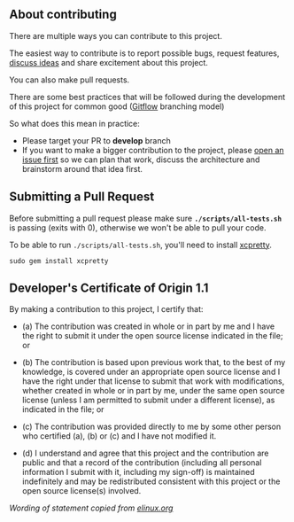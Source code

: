 ## About contributing

There are multiple ways you can contribute to this project.

The easiest way to contribute is to report possible bugs, request features, [discuss ideas](https://github.com/ReactiveX/RxSwift/issues) and share excitement about this project.

You can also make pull requests.

There are some best practices that will be followed during the development of this project for common good ([Gitflow](http://nvie.com/posts/a-successful-git-branching-model/) branching model)

So what does this mean in practice:

* Please target your PR to **develop** branch
* If you want to make a bigger contribution to the project, please [open an issue first](https://github.com/ReactiveX/RxSwift/issues/new) so we can plan that work, discuss the architecture and brainstorm around that idea first.

## Submitting a Pull Request

Before submitting a pull request please make sure **`./scripts/all-tests.sh`** is passing (exits with 0), otherwise we won't be able to pull your code.

To be able to run `./scripts/all-tests.sh`, you'll need to install [xcpretty](https://github.com/supermarin/xcpretty).

`sudo gem install xcpretty`

## Developer's Certificate of Origin 1.1

By making a contribution to this project, I certify that:

- (a) The contribution was created in whole or in part by me and I
      have the right to submit it under the open source license
      indicated in the file; or

- (b) The contribution is based upon previous work that, to the best
      of my knowledge, is covered under an appropriate open source
      license and I have the right under that license to submit that
      work with modifications, whether created in whole or in part
      by me, under the same open source license (unless I am
      permitted to submit under a different license), as indicated
      in the file; or

- (c) The contribution was provided directly to me by some other
      person who certified (a), (b) or (c) and I have not modified
      it.

- (d) I understand and agree that this project and the contribution
      are public and that a record of the contribution (including all
      personal information I submit with it, including my sign-off) is
      maintained indefinitely and may be redistributed consistent with
      this project or the open source license(s) involved.

*Wording of statement copied from [elinux.org](http://elinux.org/Developer_Certificate_Of_Origin)*
